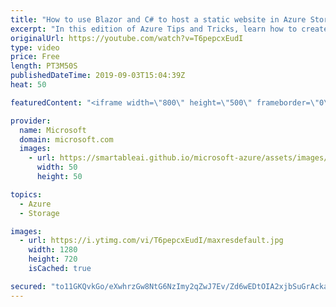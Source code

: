 ```yaml
---
title: "How to use Blazor and C# to host a static website in Azure Storage | Azure Tips and Tricks"
excerpt: "In this edition of Azure Tips and Tricks, learn how to create a client-side Blazor application that uses C# instead of JavaScript and host that as a static website in Azure Storage. This results in a completely C#-driven, fast, inexpensive, and reliable website running in Azure.   For more tips and tricks,"
originalUrl: https://youtube.com/watch?v=T6pepcxEudI
type: video
price: Free
length: PT3M50S
publishedDateTime: 2019-09-03T15:04:39Z
heat: 50

featuredContent: "<iframe width=\"800\" height=\"500\" frameborder=\"0\" src=\"https://www.youtube.com/embed/T6pepcxEudI\" allow=\"accelerometer; autoplay; encrypted-media; gyroscope; picture-in-picture\" allowfullscreen></iframe>"

provider:
  name: Microsoft
  domain: microsoft.com
  images:
    - url: https://smartableai.github.io/microsoft-azure/assets/images/organizations/microsoft.com-50x50.jpg
      width: 50
      height: 50

topics:
  - Azure
  - Storage

images:
  - url: https://i.ytimg.com/vi/T6pepcxEudI/maxresdefault.jpg
    width: 1280
    height: 720
    isCached: true

secured: "to11GKQvkGo/eXwhrzGw8NtG6NzImy2qZwJ7Ev/Zd6wEDtOIA2xjbSuGrAckanpkmpKbJQYioDbCgyOOrcal1tH2DUqVZI64UAgzJ2cB3gD6j3MpAbMZ67Wust66ubvPr0CF+Y3p45UH36rqomLs+PzYdqNghiXXSWX0NWYwY1WLEGJpqxFD07V7HE+INLVy0i+EDzbVy4dw9ZyjZXeVtBLs9a54SS1BD9j39dBPNcmCDuDGJaG3mpDJmma8v2iUJejhfPCSq5dt0bRcdObAWt6k1wtG+ekAc+G1ruDKbTEoEZB+LunaL86/ZKDuV50AkYSqiXFdXd7f4IbQ9riJSQcF/iWGncpRZvNBPDI9Z6ED4krjJE1NMxpvoA5oK6QfiZJJL2o68C+o5pYzDZ8vlG9Rqnl4tQQbSdl7joa0BjU=;SRpd8FSkAtf9gziDj9M4kg=="
---
```


